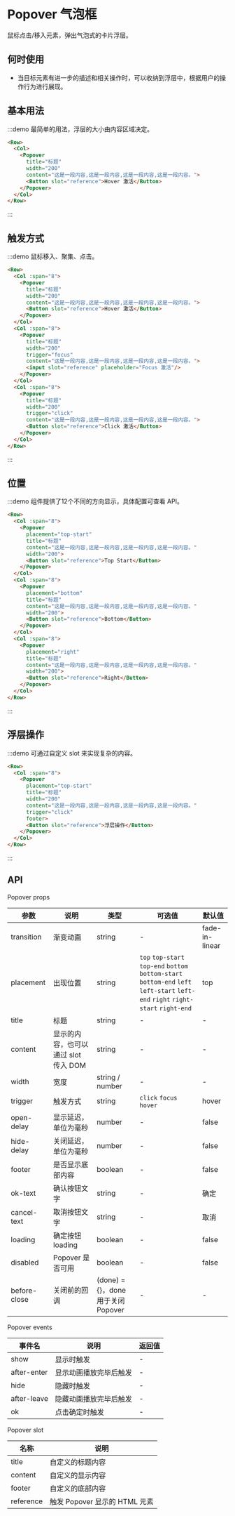 # Popover 气泡框

鼠标点击/移入元素，弹出气泡式的卡片浮层。

## 何时使用

- 当目标元素有进一步的描述和相关操作时，可以收纳到浮层中，根据用户的操作行为进行展现。

## 基本用法

:::demo 最简单的用法，浮层的大小由内容区域决定。

```html
<Row>
  <Col>
    <Popover
      title="标题"
      width="200"
      content="这是一段内容,这是一段内容,这是一段内容,这是一段内容。">
      <Button slot="reference">Hover 激活</Button>
    </Popover>
  </Col>
</Row>
```
:::

## 触发方式

:::demo 鼠标移入、聚集、点击。

```html
<Row>
  <Col :span="8">
    <Popover
      title="标题"
      width="200"
      content="这是一段内容,这是一段内容,这是一段内容,这是一段内容。">
      <Button slot="reference">Hover 激活</Button>
    </Popover>
  </Col>
  <Col :span="8">
    <Popover
      title="标题"
      width="200"
      trigger="focus"
      content="这是一段内容,这是一段内容,这是一段内容,这是一段内容。">
      <input slot="reference" placeholder="Focus 激活"/>
    </Popover>
  </Col>
  <Col :span="8">
    <Popover
      title="标题"
      width="200"
      trigger="click"
      content="这是一段内容,这是一段内容,这是一段内容,这是一段内容。">
      <Button slot="reference">Click 激活</Button>
    </Popover>
  </Col>
</Row>
```
:::

## 位置

:::demo 组件提供了12个不同的方向显示，具体配置可查看 API。

```html
<Row>
  <Col :span="8">
    <Popover
      placement="top-start"
      title="标题"
      content="这是一段内容,这是一段内容,这是一段内容,这是一段内容。"
      width="200">
      <Button slot="reference">Top Start</Button>
    </Popover>
  </Col>
  <Col :span="8">
    <Popover
      placement="bottom"
      title="标题"
      content="这是一段内容,这是一段内容,这是一段内容,这是一段内容。"
      width="200">
      <Button slot="reference">Bottom</Button>
    </Popover>
  </Col>
  <Col :span="8">
    <Popover
      placement="right"
      title="标题"
      content="这是一段内容,这是一段内容,这是一段内容,这是一段内容。"
      width="200">
      <Button slot="reference">Right</Button>
    </Popover>
  </Col>
</Row>
```
:::

## 浮层操作

:::demo 可通过自定义 slot 来实现复杂的内容。

```html
<Row>
  <Col :span="8">
    <Popover
      placement="top-start"
      title="标题"
      width="200"
      content="这是一段内容,这是一段内容,这是一段内容,这是一段内容。"
      trigger="click"
      footer>
      <Button slot="reference">浮层操作</Button>
    </Popover>
  </Col>
</Row>
```
:::

## API

Popover props

| 参数 | 说明 | 类型 | 可选值 | 默认值 |
|---- |---- |---- |---- |---- |
| transition | 渐变动画 | string | - | fade-in-linear |
| placement | 出现位置 | string | `top` `top-start` `top-end` `bottom` `bottom-start` `bottom-end` `left` `left-start` `left-end` `right` `right-start` `right-end` | top |
| title | 标题 | string | - | - |
| content | 显示的内容，也可以通过 slot 传入 DOM | string | - | - |
| width | 宽度 | string \/ number | - | - |
| trigger | 触发方式 | string | `click` `focus` `hover` | hover |
| open-delay | 显示延迟，单位为毫秒 | number | - | false |
| hide-delay | 关闭延迟，单位为毫秒 | number | - | false |
| footer | 是否显示底部内容 | boolean | - | false |
| ok-text | 确认按钮文字 | string | - | 确定 |
| cancel-text | 取消按钮文字 | string | - | 取消 |
| loading | 确定按钮 loading | boolean | - | false |
| disabled | Popover 是否可用 | boolean | - | false |
| before-close | 关闭前的回调 | (done) = {}，done 用于关闭 Popover | - | - |

Popover events

| 事件名 | 说明 | 返回值 |
|---- |---- |---- |
| show | 显示时触发 | - |
| after-enter | 显示动画播放完毕后触发 | - |
| hide | 隐藏时触发 | - |
| after-leave | 隐藏动画播放完毕后触发 | - |
| ok | 点击确定时触发 | - |

Popover slot

| 名称 | 说明 |
|---- |---- |
| title | 自定义的标题内容 |
| content | 自定义的显示内容 |
| footer | 自定义的底部内容 |
| reference | 触发 Popover 显示的 HTML 元素 |

<script>
  import Row from '@/components/row';
  import Col from '@/components/col';
  import Input from '@/components/input';
  import Button from '@/components/button';
  import Popover from '@/components/popover';

  export default {
    components: {
      Row,
      Col,
      Input,
      Button,
      Popover,
    },
  };
</script>
<style lang="scss" scoped>
</style>